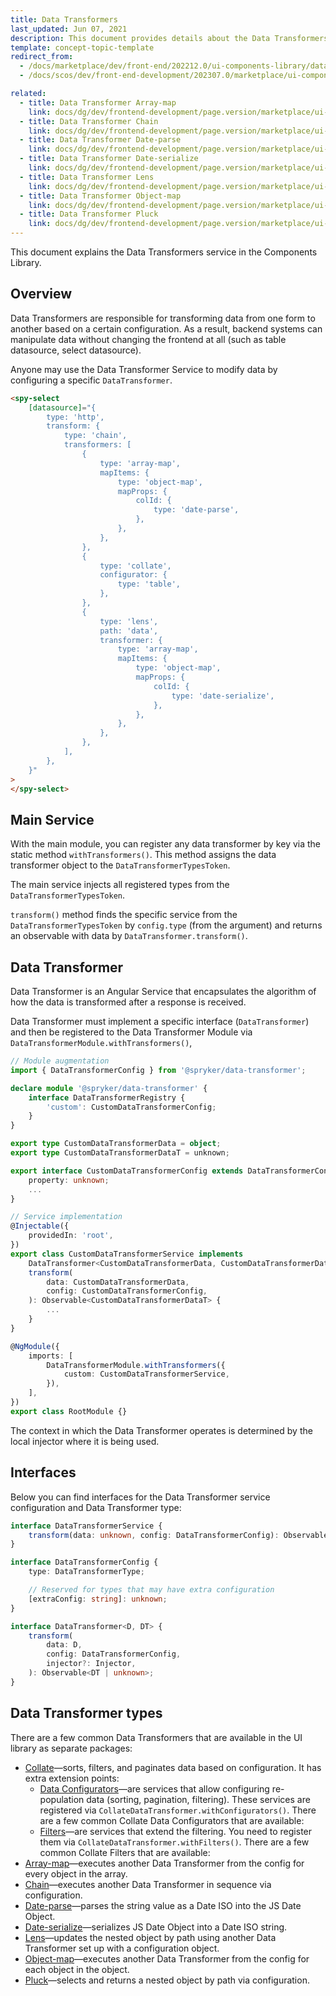```yaml
---
title: Data Transformers
last_updated: Jun 07, 2021
description: This document provides details about the Data Transformers service in the Components Library.
template: concept-topic-template
redirect_from:
  - /docs/marketplace/dev/front-end/202212.0/ui-components-library/data-transformers/
  - /docs/scos/dev/front-end-development/202307.0/marketplace/ui-components-library/data-transformers/data-transformers.html

related:
  - title: Data Transformer Array-map
    link: docs/dg/dev/frontend-development/page.version/marketplace/ui-components-library/data-transformers/data-transformer-array-map.html
  - title: Data Transformer Chain
    link: docs/dg/dev/frontend-development/page.version/marketplace/ui-components-library/data-transformers/data-transformer-chain.html
  - title: Data Transformer Date-parse
    link: docs/dg/dev/frontend-development/page.version/marketplace/ui-components-library/data-transformers/data-transformer-date-parse.html
  - title: Data Transformer Date-serialize
    link: docs/dg/dev/frontend-development/page.version/marketplace/ui-components-library/data-transformers/data-transformer-date-serialize.html
  - title: Data Transformer Lens
    link: docs/dg/dev/frontend-development/page.version/marketplace/ui-components-library/data-transformers/data-transformer-lens.html
  - title: Data Transformer Object-map
    link: docs/dg/dev/frontend-development/page.version/marketplace/ui-components-library/data-transformers/data-transformer-object-map.html
  - title: Data Transformer Pluck
    link: docs/dg/dev/frontend-development/page.version/marketplace/ui-components-library/data-transformers/data-transformer-pluck.html
---
```


This document explains the Data Transformers service in the Components Library.

## Overview

Data Transformers are responsible for transforming data from one form to another based on a certain configuration.
As a result, backend systems can manipulate data without changing the frontend at all (such as table datasource, select datasource).

Anyone may use the Data Transformer Service to modify data by configuring a specific `DataTransformer`.

```html
<spy-select
    [datasource]="{
        type: 'http',
        transform: {
            type: 'chain',
            transformers: [
                {
                    type: 'array-map',
                    mapItems: {
                        type: 'object-map',
                        mapProps: {
                            colId: {
                                type: 'date-parse',
                            },
                        },
                    },
                },
                {
                    type: 'collate',
                    configurator: {
                        type: 'table',
                    },
                },
                {
                    type: 'lens',
                    path: 'data',
                    transformer: {
                        type: 'array-map',
                        mapItems: {
                            type: 'object-map',
                            mapProps: {
                                colId: {
                                    type: 'date-serialize',
                                },
                            },
                        },
                    },
                },
            ],
        },
    }"
>
</spy-select>
```

## Main Service

With the main module, you can register any data transformer by key via the static method `withTransformers()`. This method assigns the data transformer object to the `DataTransformerTypesToken`.

The main service injects all registered types from the `DataTransformerTypesToken`.

`transform()` method finds the specific service from the `DataTransformerTypesToken` by `config.type` (from the argument) and returns an observable with data by `DataTransformer.transform()`.

## Data Transformer

Data Transformer is an Angular Service that encapsulates the algorithm of how the data is transformed after a response is received.

Data Transformer must implement a specific interface (`DataTransformer`) and then be registered to the Data Transformer Module via `DataTransformerModule.withTransformers()`,

```ts
// Module augmentation
import { DataTransformerConfig } from '@spryker/data-transformer';

declare module '@spryker/data-transformer' {
    interface DataTransformerRegistry {
        'custom': CustomDataTransformerConfig;
    }
}

export type CustomDataTransformerData = object;
export type CustomDataTransformerDataT = unknown;

export interface CustomDataTransformerConfig extends DataTransformerConfig {
    property: unknown;
    ...
}

// Service implementation
@Injectable({
    providedIn: 'root',
})
export class CustomDataTransformerService implements
    DataTransformer<CustomDataTransformerData, CustomDataTransformerDataT> {
    transform(
        data: CustomDataTransformerData,
        config: CustomDataTransformerConfig,
    ): Observable<CustomDataTransformerDataT> {
        ...
    }
}

@NgModule({
    imports: [
        DataTransformerModule.withTransformers({
            custom: CustomDataTransformerService,
        }),
    ],
})
export class RootModule {}
```

The context in which the Data Transformer operates is determined by the local injector where it is being used.

## Interfaces

Below you can find interfaces for the Data Transformer service configuration and Data Transformer type:

```ts
interface DataTransformerService {
    transform(data: unknown, config: DataTransformerConfig): Observable<unknown>;
}

interface DataTransformerConfig {
    type: DataTransformerType;

    // Reserved for types that may have extra configuration
    [extraConfig: string]: unknown;
}

interface DataTransformer<D, DT> {
    transform(
        data: D,
        config: DataTransformerConfig,
        injector?: Injector,
    ): Observable<DT | unknown>;
}
```

## Data Transformer types

There are a few common Data Transformers that are available in the UI library as separate packages:

- [Collate](/docs/dg/dev/frontend-development/{{page.version}}/marketplace/ui-components-library/data-transformers/data-transformer-collate/data-transformer-collate.html)—sorts, filters, and paginates data based on configuration. It has extra extension points:
    - [Data Configurators](/docs/dg/dev/frontend-development/{{page.version}}/marketplace/ui-components-library/data-transformers/data-transformer-collate/collate-data-transformer-data-configurators/collate-data-transformer-data-configurators.html)—are services that allow configuring re-population data (sorting, pagination, filtering). These services are registered via `CollateDataTransformer.withConfigurators()`. There are a few common Collate Data Configurators that are available:
    - [Filters](/docs/dg/dev/frontend-development/{{page.version}}/marketplace/ui-components-library/data-transformers/data-transformer-collate/collate-data-transformer-filters/collate-data-transformer-filters.html)—are services that extend the filtering. You need to register them via `CollateDataTransformer.withFilters()`. There are a few common Collate Filters that are available:
- [Array-map](/docs/dg/dev/frontend-development/{{page.version}}/marketplace/ui-components-library/data-transformers/data-transformer-array-map.html)—executes another Data Transformer from the config for every object in the array.
- [Chain](/docs/dg/dev/frontend-development/{{page.version}}/marketplace/ui-components-library/data-transformers/data-transformer-chain.html)—executes another Data Transformer in sequence via configuration.
- [Date-parse](/docs/dg/dev/frontend-development/{{page.version}}/marketplace/ui-components-library/data-transformers/data-transformer-date-parse.html)—parses the string value as a Date ISO into the JS Date Object.
- [Date-serialize](/docs/dg/dev/frontend-development/{{page.version}}/marketplace/ui-components-library/data-transformers/data-transformer-date-serialize.html)—serializes JS Date Object into a Date ISO string.
- [Lens](/docs/dg/dev/frontend-development/{{page.version}}/marketplace/ui-components-library/data-transformers/data-transformer-lens.html)—updates the nested object by path using another Data Transformer set up with a configuration object.
- [Object-map](/docs/dg/dev/frontend-development/{{page.version}}/marketplace/ui-components-library/data-transformers/data-transformer-object-map.html)—executes another Data Transformer from the config for each object in the object.
- [Pluck](/docs/dg/dev/frontend-development/{{page.version}}/marketplace/ui-components-library/data-transformers/data-transformer-pluck.html)—selects and returns a nested object by path via configuration.
